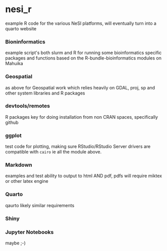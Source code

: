 # nesi_r
example R code for the various NeSI platforms, will eventually turn into a quarto website

### Bioninformatics
example script's both slurm and R for running some bioinformatics specific packages and functions based on the R-bundle-bioinformatics modules on Mahuika

### Geospatial
as above for Geospatial work which relies heavily on GDAL, proj, sp and other system libraries and R packages

### devtools/remotes
R packages key for doing installation from non CRAN spaces, specifically github

### ggplot
test code for plotting, making sure RStudio/RStudio Server drivers are compatible with `cairo` ie all the module above.

### Markdown
examples and test ability to output to html AND pdf, pdfs will require miktex or other latex engine

### Quarto
qaurto likely similar requirements

### Shiny

### Jupyter Notebooks
maybe ;-)
